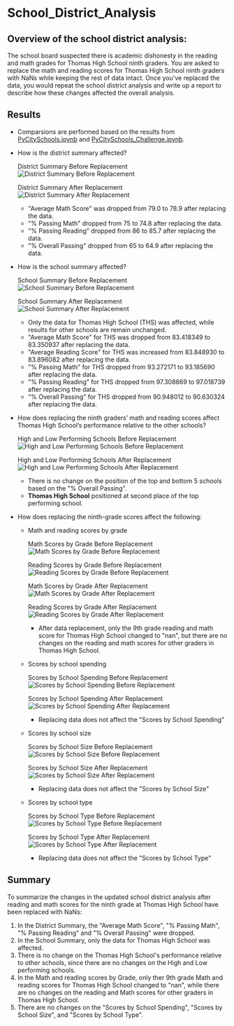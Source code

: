 # School_District_Analysis

## Overview of the school district analysis:
The school board suspected there is academic dishonesty in the reading and math grades for Thomas High School ninth graders. You are asked to replace the math and reading scores for Thomas High School ninth graders with NaNs while keeping the rest of data intact. Once you've replaced the data, you would repeat the school district analysis and write up a report to describe how these changes affected the overall analysis.

## Results
- Comparsions are performed based on the results from [PyCitySchools.ipynb](PyCitySchools.ipynb) and [PyCitySchools_Challenge.ipynb](PyCitySchools_Challenge.ipynb).
- How is the district summary affected?

    District Summary Before Replacement
    ![District Summary Before Replacement](Resources/PyCitySchools_District_Summary.jpg)

    District Summary After Replacement
    ![District Summary After Replacement](Resources/Challenge_District_Summary.jpg)

    - "Average Math Score" was dropped from 79.0 to 78.9 after replacing the data.
    - "% Passing Math" dropped from 75 to 74.8 after replacing the data.
    - "% Passing Reading" dropped from 86 to 85.7 after replacing the data.
    - "% Overall Passing" dropped from 65 to 64.9 after replacing the data.

- How is the school summary affected?

    School Summary Before Replacement
    ![School Summary Before Replacement](Resources/PyCitySchools_School_Summary.jpg)

    School Summary After Replacement
    ![School Summary After Replacement](Resources/Challenge_School_Summary.jpg)

    - Only the data for Thomas High School (THS) was affected, while results for other schools are remain unchanged.
    - "Average Math Score" for THS was dropped from 83.418349 to 83.350937 after replacing the data.
    - "Average Reading Score" for THS was increased from 83.848930 to 83.896082 after replacing the data.
    - "% Passing Math" for THS dropped from 93.272171 to 93.185690 after replacing the data.
    - "% Passing Reading" for THS dropped from 97.308869 to 97.018739 after replacing the data.
    - "% Overall Passing" for THS dropped from 90.948012 to 90.630324 after replacing the data.

- How does replacing the ninth graders’ math and reading scores affect Thomas High School’s performance relative to the other schools?

    High and Low Performing Schools Before Replacement
    ![High and Low Performing Schools Before Replacement](Resources/PyCitySchools_High_and_Low_Performing_Schools.jpg)

    High and Low Performing Schools After Replacement
    ![High and Low Performing Schools After Replacement](Resources/Challenge_High_and_Low_Performing_Schools.jpg)

    - There is no change on the position of the top and bottom 5 schools based on the "% Overall Passing".
    - **Thomas High School** positioned at second place of the top performing school.

- How does replacing the ninth-grade scores affect the following:
    - Math and reading scores by grade
    
        Math Scores by Grade Before Replacement
        ![Math Scores by Grade Before Replacement](Resources/PyCitySchools_Math_Score_By_Grade.jpg)

        Reading Scores by Grade Before Replacement
        ![Reading Scores by Grade Before Replacement](Resources/PyCitySchools_Read_Score_By_Grade.jpg)

        Math Scores by Grade After Replacement
        ![Math Scores by Grade After Replacement](Resources/Challenge_Math_Score_By_Grade.jpg)

        Reading Scores by Grade After Replacement
        ![Reading Scores by Grade After Replacement](Resources/Challenge_Read_Score_By_Grade.jpg)
        - After data replacement, only the 9th grade reading and math score for Thomas High School changed to "nan", but there are no changes on the reading and math scores for other graders in Thomas High School.

    - Scores by school spending

        Scores by School Spending Before Replacement
        ![Scores by School Spending Before Replacement](Resources/PyCitySchools_Score_By_Spending_Ranges.jpg)

        Scores by School Spending After Replacement
        ![Scores by School Spending After Replacement](Resources/Challenge_Score_By_Spending_Ranges.jpg)
        - Replacing data does not affect the "Scores by School Spending"
    - Scores by school size

        Scores by School Size Before Replacement
        ![Scores by School Size Before Replacement](Resources/PyCitySchools_Score_By_School_Size.jpg)

        Scores by School Size After Replacement
        ![Scores by School Size After Replacement](Resources/Challenge_Score_By_School_Size.jpg)
        - Replacing data does not affect the "Scores by School Size"
    - Scores by school type

        Scores by School Type Before Replacement
        ![Scores by School Type Before Replacement](Resources/PyCitySchools_Score_By_School_Type.jpg)

        Scores by School Type After Replacement
        ![Scores by School Type After Replacement](Resources/Challenge_Score_By_School_Type.jpg)
        - Replacing data does not affect the "Scores by School Type"

## Summary

To summarize the changes in the updated school district analysis after reading and math scores for the ninth grade at Thomas High School have been replaced with NaNs:
1. In the District Summary, the "Average Math Score", "% Passing Math", "% Passing Reading" and "% Overall Passing" were dropped.
2. In the School Summary, only the data for Thomas High School was affected.
3. There is no change on the Thomas High School's performance relative to other schools, since there are no changes on the High and Low performing schools.
4. In the Math and reading scores by Grade, only ther 9th grade Math and reading scores for Thomas High School changed to "nan", while there are no changes on the reading and Math scores for other graders in Thomas High School.
5. There are no changes on the "Scores by School Spending", "Scores by School Size", and "Scores by School Type".
